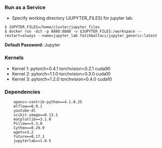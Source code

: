 ### Run as a Service

- Specify working directory (JUPYTER_FILES) for jupyter lab. 
```
$ JUPYTER_FILES=/home/cluster/jupyter_files
$ docker run -dit -p 8888:8888 -v $JUPYTER_FILES:/workspace --restart=always --name=jupyter_lab fatihbaltaci/jupyter_generic:latest
```

**Default Password:** Jupyter

### Kernels

- Kernel 1: pytorch=0.4.1 torchvision=0.2.1 cuda90
- Kernel 2: pytorch=1.1.0 torchvision=0.3.0 cuda10
- Kernel 3: pytorch=1.2.0 torchvision=0.4.0 cuda10


### Dependencies

```
	opencv-contrib-python==4.1.0.25
	mlflow==0.9.1 
	youtube-dl 
	scikit-image==0.13.1 
	matplotlib==3.1.0 
	Pillow==5.3.0 
	Cython==0.29.9 
	wget==3.2 
	future==0.17.1 
	jupyterlab==1.0.5
```
